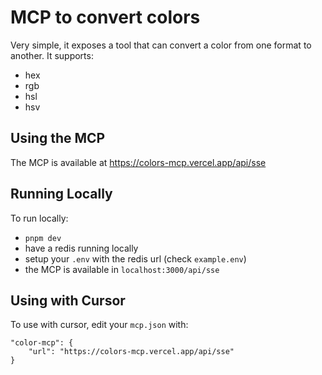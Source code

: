 # MCP to convert colors
Very simple, it exposes a tool that can convert a color from one format to another. It supports:
- hex
- rgb
- hsl
- hsv

## Using the MCP
The MCP is available at https://colors-mcp.vercel.app/api/sse

## Running Locally
To run locally:

- `pnpm dev`
- have a redis running locally
- setup your `.env` with the redis url (check `example.env`)
- the MCP is available in `localhost:3000/api/sse`

## Using with Cursor
To use with cursor, edit your `mcp.json` with:
```
"color-mcp": {
    "url": "https://colors-mcp.vercel.app/api/sse"
}
```